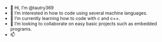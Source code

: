 - 👋 Hi, I’m @tautry369
- 👀 I’m interested in how to code using several machine languages.
- 🌱 I’m currently learning how to code with c and c++.
- 💞️ I’m looking to collaborate on easy basic projects such as embedded programs. 
- 📫 

<!---
tautry369/tautry369 is a ✨ special ✨ repository because its `README.md` (this file) appears on your GitHub profile.
You can click the Preview link to take a look at your changes.
--->
